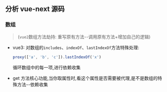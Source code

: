 ## 分析 vue-next 源码

### 数组

> (`vue2`数组方法劫持: 重写原有方法--调用原有方法+增加自己的逻辑)

- vue3: 对数组的`includes`、`indexOf`、`lastIndexOf`方法特殊处理:

  ```js
  proxy(['a', 'b', 'c']).lastIndexOf('x')
  ```

  循环数组中的每一项,进行依赖收集

- get 方法核心功能,当你取属性时,看这个属性是否需要被代理,是不是数组的特殊方法--依赖收集
